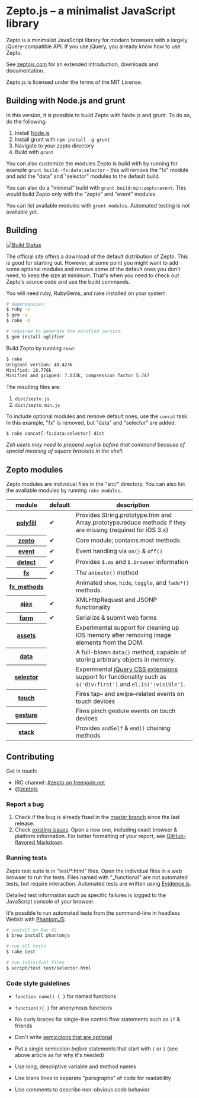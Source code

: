 # Zepto.js – a minimalist JavaScript library

Zepto is a minimalist JavaScript library for modern browsers with a
largely jQuery-compatible API. If you use jQuery, you already know how to use Zepto.

See [zeptojs.com](http://zeptojs.com) for an extended introduction, downloads
and documentation.

Zepto.js is licensed under the terms of the MIT License.

## Building with Node.js and grunt

In this version, it is possible to build Zepto with Node.js and grunt. To do so, do the following:

1. Install [Node.js](http://nodejs.org)
2. Install grunt with `npm install -g grunt`
3. Navigate to your zepto directory
4. Build with `grunt`

You can also customize the modules Zepto is build with by running for example `grunt build:-fx:data:selector` - this will remove the "fx" module and add the "data" and "selector" modules to the default build.

You can also do a "minimal" build with `grunt build:min:zepto:event`. This would build Zepto only with the "zepto" and "event" modules.

You can list available modules with `grunt modules`. Automated testing is not available yet.

## Building

[![Build Status](https://secure.travis-ci.org/madrobby/zepto.png?branch=master)](http://travis-ci.org/madrobby/zepto)

The official site offers a download of the default distribution of Zepto. This
is good for starting out. However, at some point you might want to add some
optional modules and remove some of the default ones you don't need, to keep the
size at minimum. That's when you need to check out Zepto's source code and use
the build commands.

You will need ruby, RubyGems, and rake installed on your system.

~~~ sh
# dependencies:
$ ruby -v
$ gem -v
$ rake -V

# required to generate the minified version:
$ gem install uglifier
~~~

Build Zepto by running `rake`:

~~~ sh
$ rake
Original version: 40.423k
Minified: 18.776k
Minified and gzipped: 7.033k, compression factor 5.747
~~~

The resulting files are:

1. `dist/zepto.js`
2. `dist/zepto.min.js`

To include optional modules and remove default ones, use the `concat` task. In
this example, "fx" is removed, but "data" and "selector" are added:

~~~
$ rake concat[-fx:data:selector] dist
~~~

<i>Zsh users may need to prepend `noglob` before that command because of special
meaning of square brackets in the shell.</i>

## Zepto modules

Zepto modules are individual files in the "src/" directory. You can also list
the available modules by running `rake modules`.

<table>
<thead><tr>
  <th>module</th> <th>default</th> <th>description</th>
</tr></thead>
<tbody>
  <tr>
    <th><a href="https://github.com/madrobby/zepto/blob/master/src/polyfill.js#files">polyfill</a></th>
    <td>✔</td>
    <td>
      Provides String.prototype.trim and Array.prototype.reduce methods
      if they are missing (required for iOS 3.x)
    </td>
  </tr>
  <tr>
    <th><a href="https://github.com/madrobby/zepto/blob/master/src/zepto.js#files">zepto</a></th>
    <td>✔</td>
    <td>Core module; contains most methods</td>
  </tr>
  <tr>
    <th><a href="https://github.com/madrobby/zepto/blob/master/src/event.js#files">event</a></th>
    <td>✔</td>
    <td>Event handling via <code>on()</code> &amp; <code>off()</code></td>
  </tr>
  <tr>
    <th><a href="https://github.com/madrobby/zepto/blob/master/src/detect.js#files">detect</a></th>
    <td>✔</td>
    <td>Provides <code>$.os</code> and <code>$.browser</code> information</td>
  </tr>
  <tr>
    <th><a href="https://github.com/madrobby/zepto/blob/master/src/fx.js#files">fx</a></th>
    <td>✔</td>
    <td>The <code>animate()</code> method</td>
  </tr>
  <tr>
    <th><a href="https://github.com/madrobby/zepto/blob/master/src/fx_methods.js#files">fx_methods</a></th>
    <td></td>
    <td>
      Animated <code>show</code>, <code>hide</code>, <code>toggle</code>,
      and <code>fade*()</code> methods.
    </td>
  </tr>
  <tr>
    <th><a
href="https://github.com/madrobby/zepto/blob/master/src/ajax.js#files">ajax</a></th>
    <td>✔</td>
    <td>XMLHttpRequest and JSONP functionality</td>
  </tr>
  <tr>
    <th><a
href="https://github.com/madrobby/zepto/blob/master/src/form.js#files">form</a></th>
    <td>✔</td>
    <td>Serialize &amp; submit web forms</td>
  </tr>
  <tr>
    <th><a href="https://github.com/madrobby/zepto/blob/master/src/assets.js#files">assets</a></th>
    <td></td>
    <td>
      Experimental support for cleaning up iOS memory after removing
      image elements from the DOM.
    </td>
  </tr>
  <tr>
    <th><a
href="https://github.com/madrobby/zepto/blob/master/src/data.js#files">data</a></th>
    <td></td>
    <td>
      A full-blown <code>data()</code> method, capable of storing arbitrary
      objects in memory.
    </td>
  </tr>
  <tr>
    <th><a
href="https://github.com/madrobby/zepto/blob/master/src/selector.js#files">selector</a></th>
    <td></td>
    <td>
      Experimental <a href="http://api.jquery.com/category/selectors/jquery-selector-extensions/">jQuery
      CSS extensions</a> support for functionality such as <code>$('div:first')</code> and
      <code>el.is(':visible')</code>.
    </td>
  </tr>
  <tr>
    <th><a href="https://github.com/madrobby/zepto/blob/master/src/touch.js#files">touch</a></th>
    <td></td>
    <td>Fires tap– and swipe–related events on touch devices</td>
  </tr>
  <tr>
    <th><a href="https://github.com/madrobby/zepto/blob/master/src/gesture.js#files">gesture</a></th>
    <td></td>
    <td>Fires pinch gesture events on touch devices</td>
  </tr>
  <tr>
    <th><a href="https://github.com/madrobby/zepto/blob/master/src/stack.js#files">stack</a></th>
    <td></td>
    <td>Provides <code>andSelf</code> &amp; <code>end()</code> chaining methods</td>
  </tr>
</tbody>
</table>

## Contributing

Get in touch:

* IRC channel: [#zepto on freenode.net](irc://irc.freenode.net/zepto)
* @[zeptojs](http://twitter.com/zeptojs)

### Report a bug

1. Check if the bug is already fixed in the [master branch][master] since the
   last release.
2. Check [existing issues][issues]. Open a new one, including exact browser &
   platform information. For better formatting of your report, see
   [GitHub-flavored Markdown][mkd].

### Running tests

Zepto test suite is in "test/\*.html" files. Open the individual files in a web
browser to run the tests. Files named with "\_functional" are not automated
tests, but require interaction. Automated tests are written using
[Evidence.js][].

Detailed test information such as specific failures is logged to the JavaScript
console of your browser.

It's possible to run automated tests from the command-line in headless Webkit
with [PhantomJS][]:

~~~ sh
# install on Mac OS
$ brew install phantomjs

# run all tests
$ rake test

# run individual files
$ script/test test/selector.html
~~~

### Code style guidelines

* `function name() { }` for named functions
* `function(){ }` for anonymous functions
* No curly braces for single-line control flow statements such as `if` & friends
* Don't write [semicolons that are optional][optional]
* Put a single semicolon _before_ statements that start with `(` or `[`
  (see above article as for why it's needed)
* Use long, descriptive variable and method names
* Use blank lines to separate "paragraphs" of code for readability
* Use comments to describe non-obvious code behavior


  [master]: https://github.com/madrobby/zepto/commits/master
  [issues]: https://github.com/madrobby/zepto/issues
  [mkd]: http://github.github.com/github-flavored-markdown/
  [evidence.js]: https://github.com/tobie/Evidence
  [optional]: http://mislav.uniqpath.com/2010/05/semicolons/
  [phantomjs]: http://code.google.com/p/phantomjs/wiki/Installation
